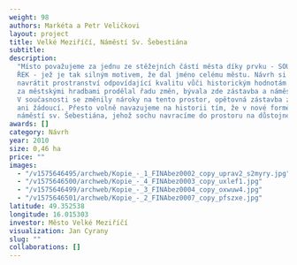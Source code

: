 ```yaml
---
weight: 98
authors: Markéta a Petr Veličkovi
layout: project
title: Velké Meziříčí, Náměstí Sv. Šebestiána
subtitle:
description:
  "Místo považujeme za jednu ze stěžejních částí města díky prvku - SOUTOKU
  ŘEK - jež je tak silným motivem, že dal jméno celému městu. Návrh si klade za cíl
  navrátit prostranství odpovídající kvalitu vůči historickým hodnotám místa. Prostor
  za městskými hradbami prodělal řadu změn, bývala zde zástavba a náměstí sv. Šebestiána.
  V současnosti se změnily nároky na tento prostor, opětovná zástavba zde není možná
  ani žádoucí. Přesto volně navazujeme na historii tím, že v nové formě obnovujeme
  náměstí sv. Šebestiána, jehož sochu navracíme do prostoru na důstojné místo "
awards: []
category: Návrh
year: 2010
size: 0,46 ha
price: ""
images:
  - "/v1575646495/archweb/Kopie_-_1_FINAbez0002_copy_uprav2_s2myry.jpg"
  - "/v1575646500/archweb/Kopie_-_4_FINAbez0003_copy_uxlef1.jpg"
  - "/v1575646499/archweb/Kopie_-_3_FINAbez0004_copy_oxwuw4.jpg"
  - "/v1575646501/archweb/Kopie_-_2_FINAbez0007_copy_pfszxe.jpg"
latitude: 49.352538
longitude: 16.015303
investor: Město Velké Meziříčí
visualization: Jan Cyrany
slug: ""
collaborations: []
---
```

